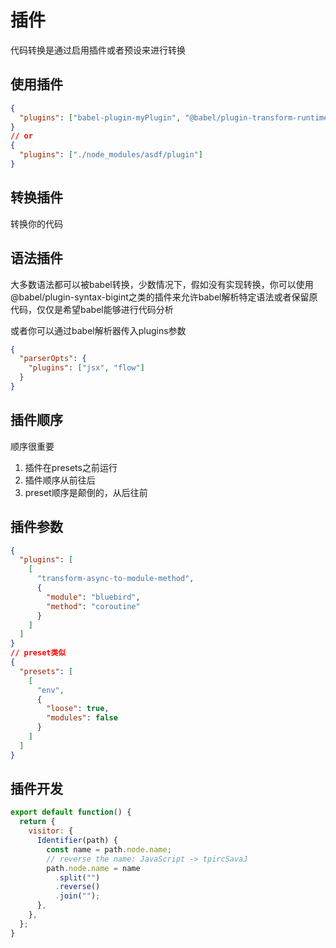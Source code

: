 # 插件

代码转换是通过启用插件或者预设来进行转换

## 使用插件

```json
{
  "plugins": ["babel-plugin-myPlugin", "@babel/plugin-transform-runtime"]
}
// or
{
  "plugins": ["./node_modules/asdf/plugin"]
}
```

## 转换插件

转换你的代码

## 语法插件

大多数语法都可以被babel转换，少数情况下，假如没有实现转换，你可以使用
@babel/plugin-syntax-bigint之类的插件来允许babel解析特定语法或者保留原代码，仅仅是希望babel能够进行代码分析

或者你可以通过babel解析器传入plugins参数
```json
{
  "parserOpts": {
    "plugins": ["jsx", "flow"]
  }
}
```

## 插件顺序

顺序很重要

1. 插件在presets之前运行
2. 插件顺序从前往后
3. preset顺序是颠倒的，从后往前

## 插件参数

```json
{
  "plugins": [
    [
      "transform-async-to-module-method",
      {
        "module": "bluebird",
        "method": "coroutine"
      }
    ]
  ]
}
// preset类似
{
  "presets": [
    [
      "env",
      {
        "loose": true,
        "modules": false
      }
    ]
  ]
}
```

## 插件开发

```javascript
export default function() {
  return {
    visitor: {
      Identifier(path) {
        const name = path.node.name;
        // reverse the name: JavaScript -> tpircSavaJ
        path.node.name = name
          .split("")
          .reverse()
          .join("");
      },
    },
  };
}
```

